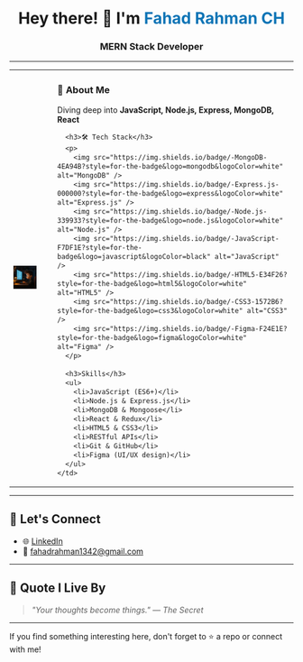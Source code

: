 <h1 align="center">Hey there! 👋 I'm <span style="color:#0e75b6;">Fahad Rahman CH</span></h1>
<h3 align="center">MERN Stack Developer</h3>

---

<table>
  <tr>
    <td>
      <img src="https://github.com/fahadrahmanch/fahadrahmanch/blob/main/ChatGPT%20Image%20May%2023%2C%202025%2C%2004_53_26%20PM.jpg" alt="Anime Boy Coding" width="200" />
    </td>
    <td style="vertical-align: top; padding-left: 30px;">
      <h3>🧠 About Me</h3>
      <p>Diving deep into <b>JavaScript, Node.js, Express, MongoDB, React</b></p>

      <h3>🛠️ Tech Stack</h3>
      <p>
        <img src="https://img.shields.io/badge/-MongoDB-4EA94B?style=for-the-badge&logo=mongodb&logoColor=white" alt="MongoDB" />
        <img src="https://img.shields.io/badge/-Express.js-000000?style=for-the-badge&logo=express&logoColor=white" alt="Express.js" />
        <img src="https://img.shields.io/badge/-Node.js-339933?style=for-the-badge&logo=node.js&logoColor=white" alt="Node.js" />
        <img src="https://img.shields.io/badge/-JavaScript-F7DF1E?style=for-the-badge&logo=javascript&logoColor=black" alt="JavaScript" />
        <img src="https://img.shields.io/badge/-HTML5-E34F26?style=for-the-badge&logo=html5&logoColor=white" alt="HTML5" />
        <img src="https://img.shields.io/badge/-CSS3-1572B6?style=for-the-badge&logo=css3&logoColor=white" alt="CSS3" />
        <img src="https://img.shields.io/badge/-Figma-F24E1E?style=for-the-badge&logo=figma&logoColor=white" alt="Figma" />
      </p>

      <h3>Skills</h3>
      <ul>
        <li>JavaScript (ES6+)</li>
        <li>Node.js & Express.js</li>
        <li>MongoDB & Mongoose</li>
        <li>React & Redux</li>
        <li>HTML5 & CSS3</li>
        <li>RESTful APIs</li>
        <li>Git & GitHub</li>
        <li>Figma (UI/UX design)</li>
      </ul>
    </td>
  </tr>
</table>

---

## 🤝 Let's Connect

- 🌐 [LinkedIn](https://www.linkedin.com/in/fahad-rahman-ch-225195317/)
- 📧 fahadrahman1342@gmail.com

---

## 🧠 Quote I Live By
> _"Your thoughts become things."_ — *The Secret*

---

If you find something interesting here, don't forget to ⭐ a repo or connect with me!
